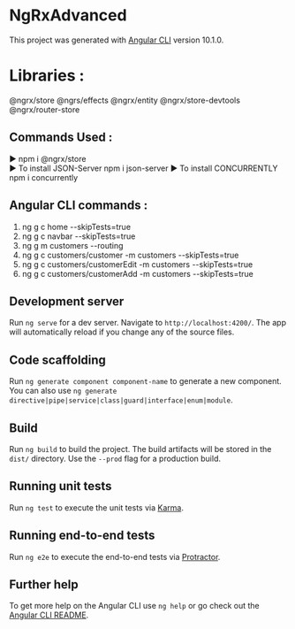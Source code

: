 # NgRxAdvanced

This project was generated with [Angular CLI](https://github.com/angular/angular-cli) version 10.1.0.

# Libraries : 
@ngrx/store @ngrs/effects @ngrx/entity @ngrx/store-devtools @ngrx/router-store 

## Commands Used : 

:arrow_forward: npm i @ngrx/store     
:arrow_forward: To install JSON-Server
npm i json-server
:arrow_forward: To install CONCURRENTLY
npm i concurrently

## Angular CLI commands :
1. ng g c home --skipTests=true
2. ng g c navbar --skipTests=true
3. ng g m customers --routing
4. ng g c customers/customer -m customers --skipTests=true
5. ng g c customers/customerEdit -m customers --skipTests=true
6. ng g c customers/customerAdd -m customers --skipTests=true

## Development server

Run `ng serve` for a dev server. Navigate to `http://localhost:4200/`. The app will automatically reload if you change any of the source files.

## Code scaffolding

Run `ng generate component component-name` to generate a new component. You can also use `ng generate directive|pipe|service|class|guard|interface|enum|module`.

## Build

Run `ng build` to build the project. The build artifacts will be stored in the `dist/` directory. Use the `--prod` flag for a production build.

## Running unit tests

Run `ng test` to execute the unit tests via [Karma](https://karma-runner.github.io).

## Running end-to-end tests

Run `ng e2e` to execute the end-to-end tests via [Protractor](http://www.protractortest.org/).

## Further help

To get more help on the Angular CLI use `ng help` or go check out the [Angular CLI README](https://github.com/angular/angular-cli/blob/master/README.md).
